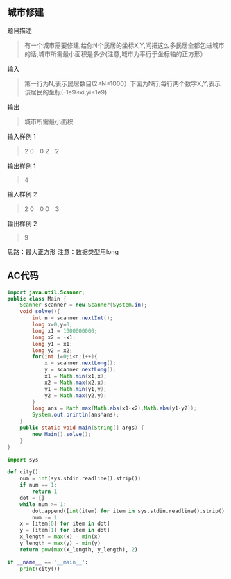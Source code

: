 ## 城市修建

题目描述
> 有一个城市需要修建,给你N个民居的坐标X,Y,问把这么多民居全都包进城市的话,城市所需最小面积是多少(注意,城市为平行于坐标轴的正方形）

输入
> 第一行为N,表示民居数目(2≤N≤1000）下面为N行,每行两个数字X,Y,表示该居民的坐标(-1e9≤xi,yi≤1e9)

输出
> 城市所需最小面积

输入样例 1 
> 2
0　0
2　2

输出样例 1
> 4

输入样例 2 
> 2
0　0
0　3

输出样例 2
> 9

思路：最大正方形
注意：数据类型用long

## AC代码

```java
import java.util.Scanner;
public class Main {
    Scanner scanner = new Scanner(System.in);
    void solve(){
        int n = scanner.nextInt();
        long x=0,y=0;
        long x1 = 1000000000;
        long x2 = -x1;
        long y1 = x1;
        long y2 = x2;
        for(int i=0;i<n;i++){
            x = scanner.nextLong();
            y = scanner.nextLong();
            x1 = Math.min(x1,x);
            x2 = Math.max(x2,x);
            y1 = Math.min(y1,y);
            y2 = Math.max(y2,y);
        }
        long ans = Math.max(Math.abs(x1-x2),Math.abs(y1-y2));
        System.out.println(ans*ans);
    }
    public static void main(String[] args) {
        new Main().solve();
    }
}
```

```python
import sys

def city():
    num = int(sys.stdin.readline().strip())
    if num == 1:
        return 1
    dot = []
    while num >= 1:
        dot.append([int(item) for item in sys.stdin.readline().strip().split()])
        num -= 1
    x = [item[0] for item in dot]
    y = [item[1] for item in dot]
    x_length = max(x) - min(x)
    y_length = max(y) - min(y)
    return pow(max(x_length, y_length), 2)

if __name__ == '__main__':
    print(city())
```
